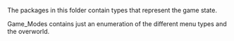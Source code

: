The packages in this folder contain types that represent the game state.

Game_Modes contains just an enumeration of the different menu types and the overworld.
